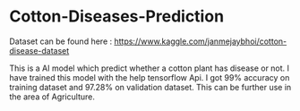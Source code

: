 # Cotton-Diseases-Prediction
Dataset can be found here : https://www.kaggle.com/janmejaybhoi/cotton-disease-dataset

This is a AI model which predict whether a cotton plant has disease or not.
I have trained this model with the help tensorflow Api.
I got 99% accuracy on training dataset and 97.28% on validation dataset.
This can be further use in the area of Agriculture.
